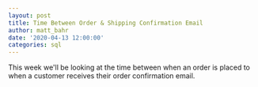 ```yaml
---
layout: post
title: Time Between Order & Shipping Confirmation Email
author: matt_bahr
date: '2020-04-13 12:00:00'
categories: sql
---
```

This week we'll be looking at the time between when an order is placed to when a customer receives their order confirmation email.

<script src="https://gist.github.com/mattrbahr/7ed95e950870b16096a413889d492b18.js"></script>
